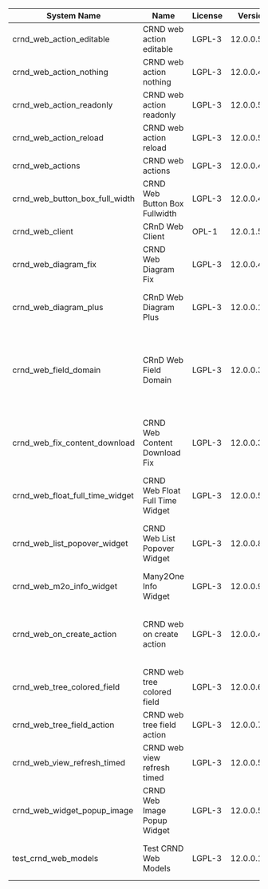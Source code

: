 | System Name | Name | License | Version | Summary | Price |
|---|---|---|---|---|---|
| crnd_web_action_editable | CRND web action editable | LGPL-3 | 12.0.0.5.0 |  |  |
| crnd_web_action_nothing | CRND web action nothing | LGPL-3 | 12.0.0.4.0 |  |  |
| crnd_web_action_readonly | CRND web action readonly | LGPL-3 | 12.0.0.5.0 |  |  |
| crnd_web_action_reload | CRND web action reload | LGPL-3 | 12.0.0.5.0 |  |  |
| crnd_web_actions | CRND web actions | LGPL-3 | 12.0.0.4.0 |  |  |
| crnd_web_button_box_full_width | CRND Web Button Box Fullwidth | LGPL-3 | 12.0.0.4.0 | Button_box at the top of the form |  |
| crnd_web_client | CRnD Web Client | OPL-1 | 12.0.1.5.0 | Web Client Extention |  |
| crnd_web_diagram_fix | CRND Web Diagram Fix | LGPL-3 | 12.0.0.4.0 | Fix for web diagram view |  |
| crnd_web_diagram_plus | CRnD Web Diagram Plus | LGPL-3 | 12.0.0.13.0 | Odoo Web Diagram view by CRnD. |  |
| crnd_web_field_domain | CRnD Web Field Domain | LGPL-3 | 12.0.0.3.0 | Web Field Domain by CRnD allows create computed field domains. |  |
| crnd_web_fix_content_download | CRND Web Content Download Fix | LGPL-3 | 12.0.0.3.0 | Fix for content download to use streaming responses |  |
| crnd_web_float_full_time_widget | CRND Web Float Full Time Widget | LGPL-3 | 12.0.0.5.0 | Float Time Duration Widget |  |
| crnd_web_list_popover_widget | CRND Web List Popover Widget | LGPL-3 | 12.0.0.8.0 | Tooltips message for text fields on tree view. |  |
| crnd_web_m2o_info_widget | Many2One Info Widget | LGPL-3 | 12.0.0.9.0 | Many2One Info Widget |  |
| crnd_web_on_create_action | CRND web on create action | LGPL-3 | 12.0.0.4.0 | Make it possible to use wizards to create records |  |
| crnd_web_tree_colored_field | CRND web tree colored field | LGPL-3 | 12.0.0.6.0 |  |  |
| crnd_web_tree_field_action | CRND web tree field action | LGPL-3 | 12.0.0.7.0 |  |  |
| crnd_web_view_refresh_timed | CRND web view refresh timed | LGPL-3 | 12.0.0.5.0 |  |  |
| crnd_web_widget_popup_image | CRND Web Image Popup Widget | LGPL-3 | 12.0.0.5.0 | Popup images from the binary fields |  |
| test_crnd_web_models | Test CRND Web Models | LGPL-3 | 12.0.0.13.0 | Module for testing web addons. |  |
